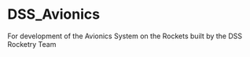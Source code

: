 # DSS_Avionics
For development of the Avionics System on the Rockets built by the DSS Rocketry Team
